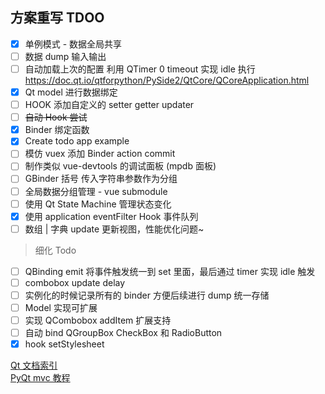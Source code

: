 ## 方案重写 TDOO

- [x] 单例模式 - 数据全局共享
- [ ] 数据 dump 输入输出
- [ ] 自动加载上次的配置 利用 QTimer 0 timeout 实现 idle 执行 https://doc.qt.io/qtforpython/PySide2/QtCore/QCoreApplication.html
- [x] Qt model 进行数据绑定
- [ ] HOOK 添加自定义的 setter getter updater
- [ ] ~~自动 Hook 尝试~~
- [x] Binder 绑定函数
- [x] Create todo app example
- [ ] 模仿 vuex 添加 Binder action commit
- [ ] 制作类似 vue-devtools 的调试面板 (mpdb 面板)
- [ ] GBinder 括号 传入字符串参数作为分组
- [ ] 全局数据分组管理 - vue submodule
- [ ] 使用 Qt State Machine 管理状态变化
- [x] 使用 application eventFilter Hook 事件队列 
- [ ] 数组 | 字典 update 更新视图，性能优化问题~

> 细化 Todo

- [ ] QBinding emit 将事件触发统一到 set 里面，最后通过 timer 实现 idle 触发
- [ ] combobox update delay
- [ ] 实例化的时候记录所有的 binder 方便后续进行 dump 统一存储
- [ ] Model 实现可扩展
- [ ] 实现 QCombobox addItem 扩展支持
- [ ] 自动 bind QGroupBox CheckBox 和 RadioButton
- [x] hook setStylesheet

[Qt 文档索引](https://github.com/FXTD-ODYSSEY/MayaScript/blob/master/_QtDemo/_QtDoc/overviews.md)    
[PyQt mvc 教程](https://www.youtube.com/watch?v=2sRoLN337cs&list=PL8B63F2091D787896&index=2)    

